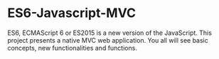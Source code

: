 # ES6-Javascript-MVC
ES6, ECMAScript 6 or ES2015 is a new version of the JavaScript.
This project presents a native MVC web application. You all will see basic concepts, new functionalities and functions.
